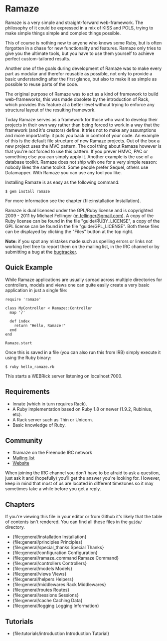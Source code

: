 # Ramaze

Ramaze is a very simple and straight-forward web-framework. The philosophy of
it could be expressed in a mix of KISS and POLS, trying to make simple things
simple and complex things possible.

This of course is nothing new to anyone who knows some Ruby, but is often
forgotten in a chase for new functionality and features. Ramaze only tries to
give you the ultimate tools, but you have to use them yourself to achieve
perfect custom-tailored results.

Another one of the goals during development of Ramaze was to make every part as
modular and therefor reusable as possible, not only to provide a basic
understanding after the first glance, but also to make it as simple as possible
to reuse parts of the code.

The original purpose of Ramaze was to act as a kind of framework to build
web-frameworks, this was made obsolete by the introduction of Rack, which
provides this feature at a better level without trying to enforce any structural
layout of the resulting framework.

Today Ramaze serves as a framework for those who want to develop their projects
in their own way rather than being forced to work in a way that the framework
(and it's creators) define. It tries not to make any assumptions and more
importantly: it puts you back in control of your code. An example of this is the
default file structure of new Ramaze projects.  Out of the box a new project
uses the MVC pattern. The cool thing about Ramaze however is that you're not
forced to use this pattern. If you prever HMVC, PAC or something else you can
simply apply it. Another example is the use of a database toolkit. Ramaze does
not ship with one for a very simple reason: nobody likes the same toolkit. Some
people prefer Sequel, others use Datamapper. With Ramaze you can use any tool
you like.

Installing Ramaze is as easy as the following command:

    $ gem install ramaze

For more information see the chapter {file:installation Installation}.

Ramaze is dual licensed under the GPL/Ruby license and is copyrighted 2009 -
2011 by Michael Fellinger (m.fellinger@gmail.com). A copy of the Ruby license
can be found in the file "guide/RUBY_LICENSE", a copy of the GPL license can be
found in the file "guide/GPL_LICENSE". Both these files can be displayed by
clicking the "Files" button at the top right.

<div class="note todo">
    <p>
        <strong>Note:</strong> if you spot any mistakes made such as spelling
        errors or links not working feel free to report them on the mailing
        list, in the IRC channel or by submitting a bug at the
        <a href="https://github.com/ramaze/ramaze/issues">bugtracker</a>.
    </p>
</div>

## Quick Example

While Ramaze applications are usually spread across multiple directories for
controllers, models and views one can quite easily create a very basic
application in just a single file:

    require 'ramaze'

    class MyController < Ramaze::Controller
      map '/'

      def index
        return "Hello, Ramaze!"
      end
    end

    Ramaze.start

Once this is saved in a file (you can also run this from IRB) simply execute it
using the Ruby binary:

    $ ruby hello_ramaze.rb

This starts a WEBRick server listening on localhost:7000.

## Requirements

* Innate (which in turn requires Rack).
* A Ruby implementation based on Ruby 1.8 or newer (1.9.2, Rubinius, etc).
* A Rack server such as Thin or Unicorn.
* Basic knowledge of Ruby.

## Community

* \#ramaze on the Freenode IRC network
* [Mailing list][mailing list]
* [Website][website]

When joining the IRC channel you don't have to be afraid to ask a question, just
ask it and (hopefully) you'll get the answer you're looking for. However, keep
in mind that most of us are located in different timezones so it may sometimes
take a while before you get a reply.

## Chapters

If you're viewing this file in your editor or from Github it's likely that the
table of contents isn't rendered. You can find all these files in the ``guide/``
directory.

* {file:general/installation Installation}
* {file:general/principles Principles}
* {file:general/special_thanks Special Thanks}
* {file:general/configuration Configuration}
* {file:general/ramaze_command Ramaze Command}
* {file:general/controllers Controllers}
* {file:general/models Models}
* {file:general/views Views}
* {file:general/helpers Helpers}
* {file:general/middlewares Rack Middlewares}
* {file:general/routes Routes}
* {file:general/sessions Sessions}
* {file:general/cache Caching Data}
* {file:general/logging Logging Information}

## Tutorials

* {file:tutorials/introduction Introduction Tutorial}

[mailing list]: https://groups.google.com/forum/#!forum/ramaze
[website]: http://ramaze.net/
